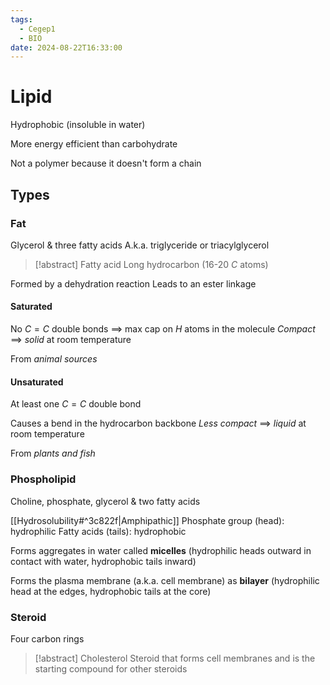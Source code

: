 ```yaml
---
tags:
  - Cegep1
  - BIO
date: 2024-08-22T16:33:00
---
```


# Lipid

Hydrophobic (insoluble in water)

More energy efficient than carbohydrate

Not a polymer because it doesn't form a chain

## Types

### Fat

Glycerol & three fatty acids
A.k.a. triglyceride or triacylglycerol

> [!abstract] Fatty acid
> Long hydrocarbon (16-20 $C$ atoms)

Formed by a dehydration reaction
Leads to an ester linkage

#### Saturated

No $C=C$ double bonds $\implies$ max cap on $H$ atoms in the molecule
*Compact* $\implies$ *solid* at room temperature

From *animal sources*

#### Unsaturated

At least one $C=C$ double bond

Causes a bend in the hydrocarbon backbone
*Less compact* $\implies$ *liquid* at room temperature

From *plants and fish*

### Phospholipid

Choline, phosphate, glycerol & two fatty acids

[[Hydrosolubility#^3c822f|Amphipathic]]
Phosphate group (head): hydrophilic
Fatty acids (tails): hydrophobic

Forms aggregates in water called **micelles** (hydrophilic heads outward in contact with water, hydrophobic tails inward)

Forms the plasma membrane (a.k.a. cell membrane) as **bilayer** (hydrophilic head at the edges, hydrophobic tails at the core)

### Steroid

Four carbon rings

> [!abstract] Cholesterol
> Steroid that forms cell membranes and is the starting compound for other steroids
